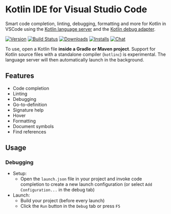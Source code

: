 # Kotlin IDE for Visual Studio Code
Smart code completion, linting, debugging, formatting and more for Kotlin in VSCode using the [Kotlin language server](https://github.com/fwcd/kotlin-language-server) and the [Kotlin debug adapter](https://github.com/fwcd/kotlin-debug-adapter).

[![Version](https://img.shields.io/visual-studio-marketplace/v/fwcd.kotlin)](https://marketplace.visualstudio.com/items?itemName=fwcd.kotlin)
[![Build Status](https://travis-ci.org/fwcd/vscode-kotlin.svg?branch=master)](https://travis-ci.org/fwcd/vscode-kotlin)
[![Downloads](https://img.shields.io/visual-studio-marketplace/d/fwcd.kotlin)](https://marketplace.visualstudio.com/items?itemName=fwcd.kotlin)
[![Installs](https://img.shields.io/visual-studio-marketplace/i/fwcd.kotlin)](https://marketplace.visualstudio.com/items?itemName=fwcd.kotlin)
[![Chat](https://img.shields.io/badge/chat-on%20discord-7289da)](https://discord.gg/cNtppzN)

To use, open a Kotlin file **inside a Gradle or Maven project**. Support for Kotlin source files with a standalone compiler (`kotlinc`) is experimental. The language server will then automatically launch in the background.

## Features
* Code completion
* Linting
* Debugging
* Go-to-definition
* Signature help
* Hover
* Formatting
* Document symbols
* Find references

## Usage

### Debugging
* Setup:
    * Open the `launch.json` file in your project and invoke code completion to create a new launch configuration (or select `Add Configuration...` in the debug tab)
* Launch:
    * Build your project (before every launch)
	* Click the `Run` button in the `Debug` tab or press `F5`
